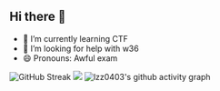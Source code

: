 ## Hi there 👋

- 🌱 I’m currently learning CTF
- 🤔 I’m looking for help with w36
- 😄 Pronouns: Awful exam

![GitHub Streak](https://streak-stats.demolab.com/?user=lzz0403)
![](https://stats.justsong.cn/api/csdn?username=qq_21514667&lang=zh-CN)
![lzz0403's github activity graph](https://github-readme-activity-graph.vercel.app/graph?username=lzz0403)

